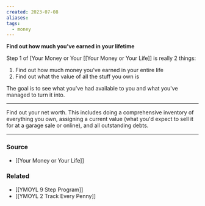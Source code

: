 ```yaml
---
created: 2023-07-08
aliases: 
tags:
  - money
---
```

**Find out how much you've earned in your lifetime**

Step 1 of [Your Money or Your [[Your Money or Your Life]] is really 2 things:

1. Find out how much money you've earned in your entire life
2. Find out what the value of all the stuff you own is

The goal is to see what you've had available to you and what you've managed to turn it into.

---

Find out your net worth. This includes doing a comprehensive inventory of everything you own, assigning a current value (what you'd expect to sell it for at a garage sale or online), and all outstanding debts.

****
### Source
- [[Your Money or Your Life]]

### Related
- [[YMOYL 9 Step Program]] 
- [[YMOYL 2 Track Every Penny]]
